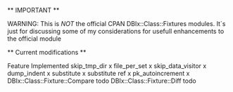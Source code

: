 ** IMPORTANT **

WARNING: This is *NOT* the official CPAN DBIx::Class::Fixtures modules. It`s just for discussing some of my considerations for usefull enhancements to the official module


** Current modifications **

Feature                     Implemented
skip_tmp_dir                     x
file_per_set                     x
skip_data_visitor                x
dump_indent                      x
substitute                       x
substitute ref                   x
pk_autoincrement                 x
DBIx::Class::Fixture::Compare  todo
DBIx::Class::Fixture::Diff     todo
